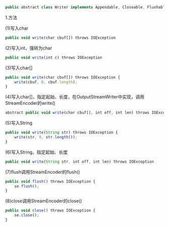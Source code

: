 

```javascript
public abstract class Writer implements Appendable, Closeable, Flushable
```



1.方法

(1)写入char

```javascript
public void write(char cbuf[]) throws IOException
```

(2)写入int，强转为char

```javascript
public void write(int c) throws IOException
```

(3)写入char[]

```javascript
public void write(char cbuf[]) throws IOException {
	write(cbuf, 0, cbuf.length);
}
```

(4)写入char[]，指定起始、长度，在OutputStreamWriter中实现，调用StreamEncoder的write()

```javascript
abstract public void write(char cbuf[], int off, int len) throws IOException
```

(5)写入String

```javascript
public void write(String str) throws IOException {
	write(str, 0, str.length());
}
```

(6)写入String，指定起始、长度

```javascript
public void write(String str, int off, int len) throws IOException
```



(7)flush调用StreamEncoder的flush()

```javascript
public void flush() throws IOException {
	se.flush();
}
```

(8)close调用StreamEncoder的close()

```javascript
public void close() throws IOException {
	se.close();
}
```

